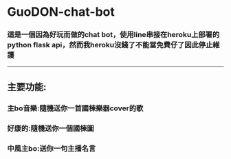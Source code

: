 # GuoDON-chat-bot
### 這是一個因為好玩而做的chat bot，使用line串接在heroku上部署的python flask api，然而我heroku沒錢了不能當免費仔了因此停止維護
-----
## 主要功能:
### 主bo音樂:隨機送你一首國棟樂器cover的歌  
### 好康的:隨機送你一個國棟圖  
### 中風主bo:送你一句主播名言  
